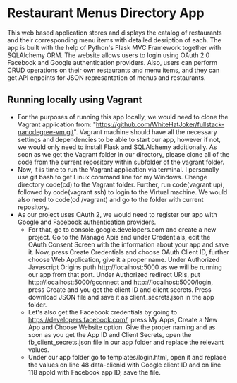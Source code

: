 # Restaurant Menus Directory App #
This web based application stores and displays the catalog of restaurants and their corresponding menu items with detailed desription of each. The app is built with the help of Python's Flask MVC Framework together with SQLAlchemy ORM. The website allows users to login using OAuth 2.0 Facebook and Google authentication providers. Also, users can perform CRUD operations on their own restaurants and menu items, and they can get API enpoints for JSON represantation of menus and restaurants.
## Running locally using Vagrant ##
* For the purposes of running this app locally, we would need to clone the Vagrant application from: "https://github.com/WhiteHatJoker/fullstack-nanodegree-vm.git". Vagrant machine should have all the necessary settings and dependencies to be able to start our app, however if not, we would only need to install Flask and SQLAlchemy additionally. As soon as we get the Vagrant folder in our directory, please clone all of the code from the current repository within subfolder of the vagrant folder.
* Now, it is time to run the Vagrant application via terminal. I personally use git bash to get Linux command line for my Windows. Change directory code(cd) to the Vagrant folder. Further, run code(vagrant up), followed by code(vagrant ssh) to login to the Virtual machine. We would also need to code(cd /vagrant) and go to the folder with current repository.
* As our project uses OAuth 2, we would need to register our app with Google and Facebook authentication providers. 
  * For that, go to console.google.developers.com and create a new project. Go to the Manage Apis and under Credentials, edit the OAuth Consent Screen with the information about your app and save it. Now, press Create Credentials and choose OAuth Client ID, further choose Web Application, give it a proper name. Under Authorized Javascript Origins puth http://localhost:5000 as we will be running our app from that port. Under Authorized redirect URIs, put http://localhost:5000/gconnect and http://localhost:5000/login, press Create and you get the client ID and client secrets. Press download JSON file and save it as client_secrets.json in the app folder.
  * Let's also get the Facebook credentials by going to https://developers.facebook.com/, press My Apps, Create a New App and Choose Website option. Give the proper naming and as soon as you get the App ID and Client Secrets, open the fb_client_secrets.json file in our app folder and replace the relevant values.
  * Under our app folder go to templates/login.html, open it and replace the values on line 48 data-clienid with Google client ID and on line 118 appId with Facebook app ID, save the file.
